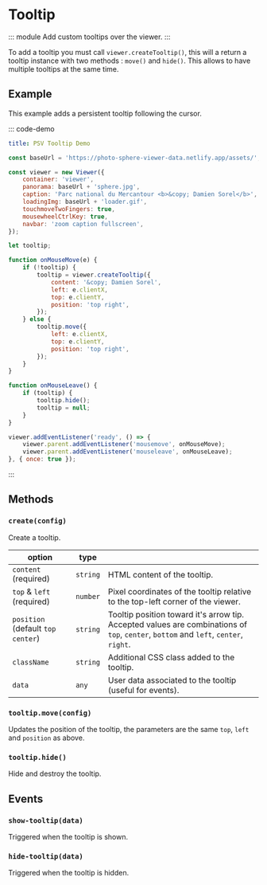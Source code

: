 # Tooltip

::: module
<ApiButton page="classes/Core.Tooltip.html"/>
Add custom tooltips over the viewer.
:::

To add a tooltip you must call `viewer.createTooltip()`, this will a return a tooltip instance with two methods : `move()` and `hide()`. This allows to have multiple tooltips at the same time.

## Example

This example adds a persistent tooltip following the cursor.

::: code-demo

```yaml
title: PSV Tooltip Demo
```

```js
const baseUrl = 'https://photo-sphere-viewer-data.netlify.app/assets/';

const viewer = new Viewer({
    container: 'viewer',
    panorama: baseUrl + 'sphere.jpg',
    caption: 'Parc national du Mercantour <b>&copy; Damien Sorel</b>',
    loadingImg: baseUrl + 'loader.gif',
    touchmoveTwoFingers: true,
    mousewheelCtrlKey: true,
    navbar: 'zoom caption fullscreen',
});

let tooltip;

function onMouseMove(e) {
    if (!tooltip) {
        tooltip = viewer.createTooltip({
            content: '&copy; Damien Sorel',
            left: e.clientX,
            top: e.clientY,
            position: 'top right',
        });
    } else {
        tooltip.move({
            left: e.clientX,
            top: e.clientY,
            position: 'top right',
        });
    }
}

function onMouseLeave() {
    if (tooltip) {
        tooltip.hide();
        tooltip = null;
    }
}

viewer.addEventListener('ready', () => {
    viewer.parent.addEventListener('mousemove', onMouseMove);
    viewer.parent.addEventListener('mouseleave', onMouseLeave);
}, { once: true });
```

:::

## Methods

### `create(config)`

Create a tooltip.

| option | type |   |
| ------ | ---- | - |
| `content` (required)  | `string` | HTML content of the tooltip. |
| `top` & `left` (required) | `number` | Pixel coordinates of the tooltip relative to the top-left corner of the viewer. |
| `position` (default `top center`) | `string` | Tooltip position toward it's arrow tip. Accepted values are combinations of `top`, `center`, `bottom` and `left`, `center`, `right`. |
| `className` | `string` | Additional CSS class added to the tooltip. |
| `data` | `any` | User data associated to the tooltip (useful for events). |

### `tooltip.move(config)`

Updates the position of the tooltip, the parameters are the same `top`, `left` and `position` as above.

### `tooltip.hide()`

Hide and destroy the tooltip.

## Events

### `show-tooltip(data)`

Triggered when the tooltip is shown.

### `hide-tooltip(data)`

Triggered when the tooltip is hidden.
